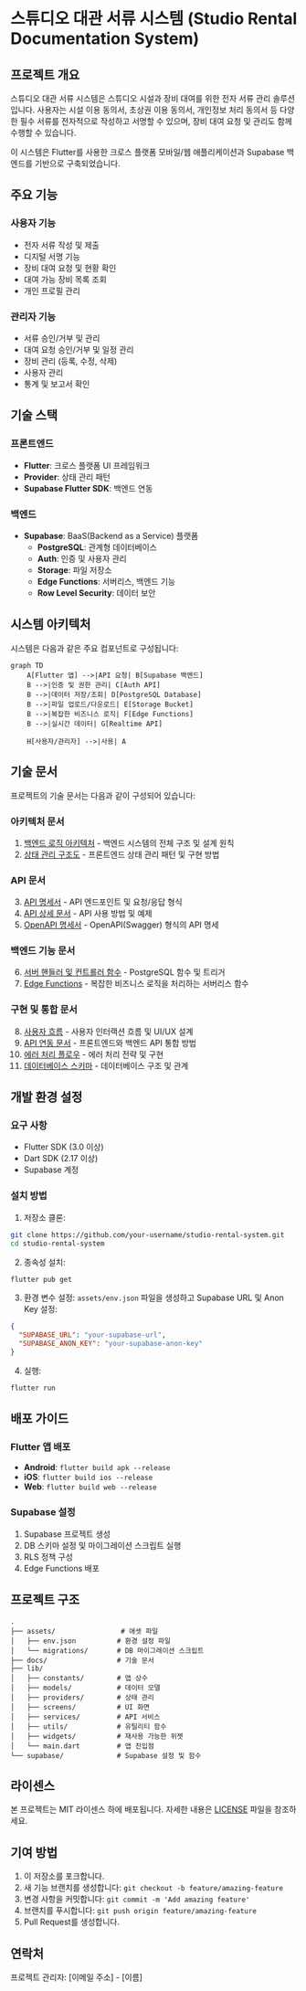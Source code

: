# 스튜디오 대관 서류 시스템 (Studio Rental Documentation System)

## 프로젝트 개요

스튜디오 대관 서류 시스템은 스튜디오 시설과 장비 대여를 위한 전자 서류 관리 솔루션입니다. 사용자는 시설 이용 동의서, 초상권 이용 동의서, 개인정보 처리 동의서 등 다양한 필수 서류를 전자적으로 작성하고 서명할 수 있으며, 장비 대여 요청 및 관리도 함께 수행할 수 있습니다.

이 시스템은 Flutter를 사용한 크로스 플랫폼 모바일/웹 애플리케이션과 Supabase 백엔드를 기반으로 구축되었습니다.

## 주요 기능

### 사용자 기능
- 전자 서류 작성 및 제출
- 디지털 서명 기능
- 장비 대여 요청 및 현황 확인
- 대여 가능 장비 목록 조회
- 개인 프로필 관리

### 관리자 기능
- 서류 승인/거부 및 관리
- 대여 요청 승인/거부 및 일정 관리
- 장비 관리 (등록, 수정, 삭제)
- 사용자 관리
- 통계 및 보고서 확인

## 기술 스택

### 프론트엔드
- **Flutter**: 크로스 플랫폼 UI 프레임워크
- **Provider**: 상태 관리 패턴
- **Supabase Flutter SDK**: 백엔드 연동

### 백엔드
- **Supabase**: BaaS(Backend as a Service) 플랫폼
  - **PostgreSQL**: 관계형 데이터베이스
  - **Auth**: 인증 및 사용자 관리
  - **Storage**: 파일 저장소
  - **Edge Functions**: 서버리스, 백엔드 기능
  - **Row Level Security**: 데이터 보안

## 시스템 아키텍처

시스템은 다음과 같은 주요 컴포넌트로 구성됩니다:

```mermaid
graph TD
    A[Flutter 앱] -->|API 요청| B[Supabase 백엔드]
    B -->|인증 및 권한 관리| C[Auth API]
    B -->|데이터 저장/조회| D[PostgreSQL Database]
    B -->|파일 업로드/다운로드| E[Storage Bucket]
    B -->|복잡한 비즈니스 로직| F[Edge Functions]
    B -->|실시간 데이터| G[Realtime API]
    
    H[사용자/관리자] -->|사용| A
```

## 기술 문서

프로젝트의 기술 문서는 다음과 같이 구성되어 있습니다:

### 아키텍처 문서
1. [백엔드 로직 아키텍처](docs/1_backend_logic_architecture.md) - 백엔드 시스템의 전체 구조 및 설계 원칙
2. [상태 관리 구조도](docs/8_state_management.md) - 프론트엔드 상태 관리 패턴 및 구현 방법

### API 문서
3. [API 명세서](docs/2_api_specification.md) - API 엔드포인트 및 요청/응답 형식
4. [API 상세 문서](docs/3_api_documentation.md) - API 사용 방법 및 예제
5. [OpenAPI 명세서](docs/4_openapi_specification.md) - OpenAPI(Swagger) 형식의 API 명세

### 백엔드 기능 문서
6. [서버 핸들러 및 컨트롤러 함수](docs/5_server_handlers.md) - PostgreSQL 함수 및 트리거
7. [Edge Functions](docs/6_edge_functions.md) - 복잡한 비즈니스 로직을 처리하는 서버리스 함수

### 구현 및 통합 문서
8. [사용자 흐름](docs/7_user_flow.md) - 사용자 인터랙션 흐름 및 UI/UX 설계
9. [API 연동 문서](docs/9_api_integration.md) - 프론트엔드와 백엔드 API 통합 방법
10. [에러 처리 플로우](docs/10_error_handling_flow.md) - 에러 처리 전략 및 구현
11. [데이터베이스 스키마](docs/11_database_schema.md) - 데이터베이스 구조 및 관계

## 개발 환경 설정

### 요구 사항
- Flutter SDK (3.0 이상)
- Dart SDK (2.17 이상)
- Supabase 계정

### 설치 방법

1. 저장소 클론:
```bash
git clone https://github.com/your-username/studio-rental-system.git
cd studio-rental-system
```

2. 종속성 설치:
```bash
flutter pub get
```

3. 환경 변수 설정:
`assets/env.json` 파일을 생성하고 Supabase URL 및 Anon Key 설정:
```json
{
  "SUPABASE_URL": "your-supabase-url",
  "SUPABASE_ANON_KEY": "your-supabase-anon-key"
}
```

4. 실행:
```bash
flutter run
```

## 배포 가이드

### Flutter 앱 배포
- **Android**: `flutter build apk --release`
- **iOS**: `flutter build ios --release`
- **Web**: `flutter build web --release`

### Supabase 설정
1. Supabase 프로젝트 생성
2. DB 스키마 설정 및 마이그레이션 스크립트 실행
3. RLS 정책 구성
4. Edge Functions 배포

## 프로젝트 구조

```
.
├── assets/                # 애셋 파일
│   ├── env.json          # 환경 설정 파일
│   └── migrations/       # DB 마이그레이션 스크립트
├── docs/                 # 기술 문서
├── lib/
│   ├── constants/        # 앱 상수
│   ├── models/           # 데이터 모델
│   ├── providers/        # 상태 관리
│   ├── screens/          # UI 화면
│   ├── services/         # API 서비스
│   ├── utils/            # 유틸리티 함수
│   ├── widgets/          # 재사용 가능한 위젯
│   └── main.dart         # 앱 진입점
└── supabase/             # Supabase 설정 및 함수
```

## 라이센스

본 프로젝트는 MIT 라이센스 하에 배포됩니다. 자세한 내용은 [LICENSE](LICENSE) 파일을 참조하세요.

## 기여 방법

1. 이 저장소를 포크합니다.
2. 새 기능 브랜치를 생성합니다: `git checkout -b feature/amazing-feature`
3. 변경 사항을 커밋합니다: `git commit -m 'Add amazing feature'`
4. 브랜치를 푸시합니다: `git push origin feature/amazing-feature`
5. Pull Request를 생성합니다.

## 연락처

프로젝트 관리자: [이메일 주소] - [이름]